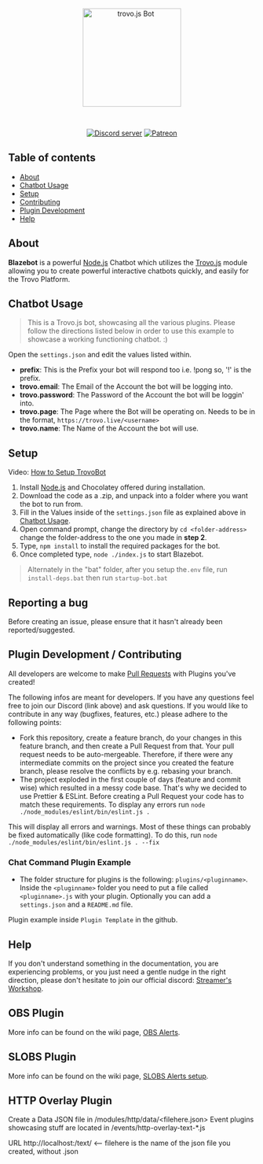 <div align="center">
  <br />
  <p>
    <img src="https://static.trovo.live/cat/img/f4bf211.png" width="200" alt="trovo.js Bot" />
  </p>
  <br />
  <p>
    <a href="https://discord.gg/Kc7fyx2"><img src="https://discord.com/api/guilds/728527921504845884/embed.png" alt="Discord server" /></a>
    <a href="https://www.patreon.com/BioblazePayne"><img src="https://img.shields.io/badge/donate-patreon-F96854.svg" alt="Patreon" /></a>
  </p>
</div>

## Table of contents

- [About](#about)
- [Chatbot Usage](#chatbot-usage)
- [Setup](#setup)
- [Contributing](#contributing)
- [Plugin Development](#plugin-development)
- [Help](#help)

## About

**Blazebot** is a powerful [Node.js](https://nodejs.org) Chatbot which utilizes the [Trovo.js](https://github.com/Bioblaze/Trovo.js) module allowing you to create powerful interactive chatbots quickly, and easily for the Trovo Platform.


## Chatbot Usage

> This is a Trovo.js bot, showcasing all the various plugins. Please follow the directions listed below in order to use this example to showcase a working functioning chatbot. :)

Open the `settings.json` and edit the values listed within.

* **prefix**: This is the Prefix your bot will respond too i.e. !pong so, '!' is the prefix.
* **trovo.email**: The Email of the Account the bot will be logging into.
* **trovo.password**: The Password of the Account the bot will be loggin' into.
* **trovo.page**: The Page where the Bot will be operating on. Needs to be in the format, `https://trovo.live/<username>`
* <strong>trovo.name</strong>: The Name of the Account the bot will use.


## Setup

Video: [How to Setup TrovoBot](https://www.youtube.com/watch?v=iqK9VnynclM)

1. Install [Node.js](nodejs.org) and Chocolatey offered during installation. 
2. Download the code as a .zip, and unpack into a folder where you want the bot to run from. 
3. Fill in the Values inside of the `settings.json` file as explained above in [Chatbot Usage](#chatbot-usage).
4. Open command prompt, change the directory by `cd <folder-address>` change the folder-address to the one you made in <strong>step 2</strong>.
5. Type, `npm install` to install the required packages for the bot. 
6. Once completed type, `node ./index.js` to start Blazebot.
> Alternately in the "bat" folder, after you setup the`.env` file, run `install-deps.bat` then run `startup-bot.bat`

## Reporting a bug

Before creating an issue, please ensure that it hasn't already been reported/suggested.

## Plugin Development / Contributing

All developers are welcome to make [Pull Requests](https://www.digitalocean.com/community/tutorials/how-to-create-a-pull-request-on-github) with Plugins you've created!

The following infos are meant for developers. If you have any questions feel free to join our Discord (link above) and ask questions.
If you would like to contribute in any way (bugfixes, features, etc.) please adhere to the following points:

* Fork this repository, create a feature branch, do your changes in this feature branch, and then create a Pull Request from that. Your pull request needs to be auto-mergeable. Therefore, if there were any intermediate commits on the project since you created the feature branch, please resolve the conflicts by e.g. rebasing your branch.
* The project exploded in the first couple of days (feature and commit wise) which resulted in a messy code base. That's why we decided to use Prettier & ESLint. Before creating a Pull Request your code has to match these requirements. To display any errors run
`node ./node_modules/eslint/bin/eslint.js .`

This will display all errors and warnings. Most of these things can probably be fixed automatically (like code formatting). To do this, run
`node ./node_modules/eslint/bin/eslint.js . --fix`

### Chat Command Plugin Example
* The folder structure for plugins is the following: `plugins/<pluginname>`. Inside the `<pluginname>` folder you need to put a file called `<pluginname>.js` with your plugin. Optionally you can add a `settings.json` and a `README.md` file.

Plugin example inside `Plugin Template` in the github.

## Help

If you don't understand something in the documentation, you are experiencing problems, or you just need a gentle nudge in the right direction, please don't hesitate to join our official discord: [Streamer's Workshop](https://discord.gg/Kc7fyx2).

## OBS Plugin
More info can be found on the wiki page, [OBS Alerts](https://github.com/Bioblaze/TrovoBot/wiki/OBS-Alerts).

## SLOBS Plugin
More info can be found on the wiki page, [SLOBS Alerts setup](https://github.com/Bioblaze/TrovoBot/wiki/SLOBS-Alerts-setup).

## HTTP Overlay Plugin

Create a Data JSON file in /modules/http/data/<filehere.json>
Event plugins showcasing stuff are located in /events/http-overlay-text-*.js

URL http://localhost:<port you selected>/text/<filehere> <-- filehere is the name of the json file you created, without .json